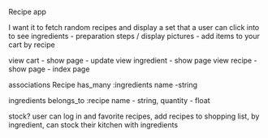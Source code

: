 Recipe app

I want it to fetch random recipes and display a set that a user can click into to see ingredients - preparation steps / display pictures - add items to your cart by recipe

view cart - show page - update
view ingredient - show page
view recipe - show page - index page

associations
Recipe
has_many :ingredients
name -string


ingredients
belongs_to  :recipe
name - string, quantity - float


stock?
user can log in and favorite recipes, add recipes to shopping list, by ingredient, can stock their kitchen with ingredients
